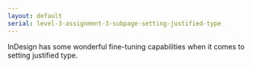 ```yaml
---
layout: default
serial: level-3-assignment-3-subpage-setting-justified-type
---
```

InDesign has some wonderful fine-tuning capabilities when it comes to setting justified type.